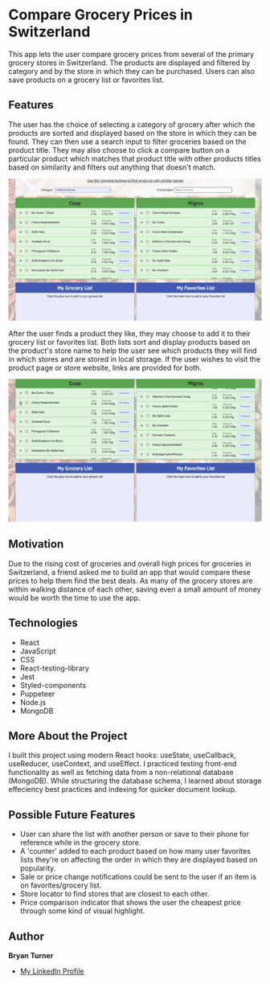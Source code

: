 # Compare Grocery Prices in Switzerland

This app lets the user compare grocery prices from several of the primary grocery stores in Switzerland. The products are displayed and filtered by category and by the store in which they can be purchased. Users can also save products on a grocery list or favorites list.

## Features

The user has the choice of selecting a category of grocery after which the products are sorted and displayed based on the store in which they can be found. They can then use a search input to filter groceries based on the product title. They may also choose to click a compare button on a particular product which matches that product title with other products titles based on similarity and filters out anything that doesn't match.

![search and compare functionality](https://github.com/bryturner/ch-lebensmittel-compare/blob/backup-main/searchcompare.gif)

After the user finds a product they like, they may choose to add it to their grocery list or favorites list. Both lists sort and display products based on the product's store name to help the user see which products they will find in which stores and are stored in local storage. If the user wishes to visit the product page or store website, links are provided for both.

![add and remove products from user lists](https://github.com/bryturner/ch-lebensmittel-compare/blob/backup-main/userlists.gif)

## Motivation

Due to the rising cost of groceries and overall high prices for groceries in Switzerland, a friend asked me to build an app that would compare these prices to help them find the best deals. As many of the grocery stores are within walking distance of each other, saving even a small amount of money would be worth the time to use the app.

## Technologies

-  React
-  JavaScript
-  CSS
-  React-testing-library
-  Jest
-  Styled-components
-  Puppeteer
-  Node.js
-  MongoDB

## More About the Project

I built this project using modern React hooks: useState, useCallback, useReducer, useContext, and useEffect. I practiced testing front-end functionality as well as fetching data from a non-relational database (MongoDB). While structuring the database schema, I learned about storage effeciency best practices and indexing for quicker document lookup.

## Possible Future Features

-  User can share the list with another person or save to their phone for reference while in the grocery store.
-  A 'counter' added to each product based on how many user favorites lists they're on affecting the order in which they are displayed based on popularity.
-  Sale or price change notifications could be sent to the user if an item is on favorites/grocery list.
-  Store locator to find stores that are closest to each other.
-  Price comparison indicator that shows the user the cheapest price through some kind of visual highlight.

## Author

**Bryan Turner**

-  [My LinkedIn Profile](https://www.linkedin.com/in/bryanturnerdev/)
